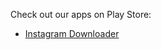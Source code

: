 Check out our apps on Play Store:

* [Instagram Downloader](https://play.google.com/store/apps/details?id=the.instructive.igdownload)
